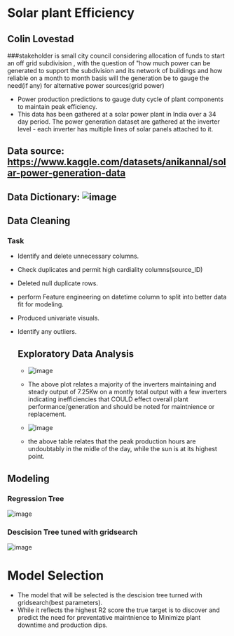 # Solar plant Efficiency
## Colin Lovestad

###stakeholder is small city council  considering allocation of funds to  start an off grid subdivision , with the question of  "how much power can be generated to support the subdivision and its network of buildings  and how reliable on a month to month basis will the generation be to gauge the need(if any) for alternative power sources(grid power)

- Power production predictions to gauge duty cycle of plant components  to maintain peak efficiency.
- This data has been gathered at a solar power plant  in India over a 34 day period. The power generation dataset are gathered at the inverter level - each inverter has multiple lines of solar panels attached to it. 
  
## Data source: https://www.kaggle.com/datasets/anikannal/solar-power-generation-data

## Data Dictionary: ![image](https://github.com/clovestad/Solar-Plant-Efficiency/assets/103072823/f71499ea-4367-411c-b476-bf07713ae709)

## Data Cleaning
### Task
- Identify and delete unnecessary columns.
- Check duplicates and permit high cardiality columns(source_ID)
- Deleted null duplicate rows.
- perform Feature engineering on datetime column to split into  better data fit for modeling.
- Produced univariate visuals.
- Identify any outliers.

  ## Exploratory Data Analysis
  - ![image](https://github.com/clovestad/Solar-Plant-Efficiency/assets/103072823/454f0b52-6171-4506-b12c-dc61b3484910)
  - The above plot relates a majority of the inverters maintaining and steady output of 7.25Kw on a montly total output with a few inverters indicating inefficiencies that COULD effect overall plant performance/generation and should be noted for maintnience or replacement.
 
  - ![image](https://github.com/clovestad/Solar-Plant-Efficiency/assets/103072823/60be384d-4cc3-4ca2-ab2a-2300d05f5bfa)


  - the above table relates that the peak production hours are undoubtably in the midle of the day, while the sun is at its highest point.


## Modeling

 ### Regression Tree
 
  ![image](https://github.com/clovestad/Solar-Plant-Efficiency/assets/103072823/3bded2e3-9bb2-4b6b-aa7b-2f7a38f60434)


  ### Descision Tree tuned with gridsearch

  ![image](https://github.com/clovestad/Solar-Plant-Efficiency/assets/103072823/8ca472ee-1d65-4d3f-827a-5e9336b883ab)



# Model Selection

- The model that will be selected is the descision tree turned with gridsearch(best parameters).
- While it reflects the highest R2 score the true target is to discover and predict the need for preventative maintnience to Minimize plant downtime and production dips.
  

  
  


  



  

  
